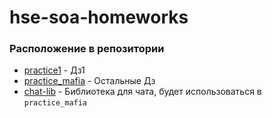 # hse-soa-homeworks

### Расположение в репозитории
- [practice1](./practice1/) - Дз1
- [practice_mafia](./practice_mafia/) - Остальные Дз
- [chat-lib](./chat_lib/) - Библиотека для чата, будет использоваться в ```practice_mafia```

